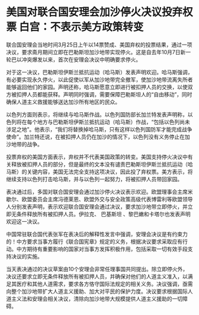 # 美国对联合国安理会加沙停火决议投弃权票 白宫：不表示美方政策转变

联合国安理会当地时间3月25日上午以14票赞成、美国弃权的投票结果，通过一项决议，要求斋月期间立即在巴勒斯坦加沙地带实现停火。这是自去年10月7日新一轮巴以冲突爆发以来，首次在安理会决议中明确要求停火。

对于这一决议，巴勒斯坦伊斯兰抵抗运动（哈马斯）发表声明欢迎。哈马斯强调，有必要实现永久停火，以此促使以军从加沙地带完全撤军，使加沙地带流离失所者能够返回他们的家园。声明还称，哈马斯愿意立即进行被扣押人员的交换，以使双方被扣押人员都能获释。声明同时强调，需要保障巴勒斯坦人的“自由移动”，同时确保人道主义救援能够送达加沙所有地区的民众。

以色列方面则表示，将继续与哈马斯作战。以色列国防部长加兰特发表声明称，以色列将在每个地方与巴勒斯坦伊斯兰抵抗运动（哈马斯）作战，“包括以色列尚未涉足之地”。他表示，“我们将替换掉哈马斯，只有这样以色列国防军才能完成战争使命”。加兰特还说，在被扣押人员仍在加沙的情况下，以色列没有义务停止在加沙地带的战争。

投票弃权的美国方面表示，弃权并不代表美国政策的转变。美国支持停火决议中有关释放被扣押人员的部分，但是最终的文本没有谴责巴勒斯坦伊斯兰抵抗运动（哈马斯）的关键内容，美国无法完全支持这项决议，因此投了弃权票。美方表示，将继续支持以色列打击哈马斯，并与以色列一起努力，将被扣押人员带回家园。

表决通过后，多国对联合国安理会通过加沙停火决议表示欢迎。欧盟理事会主席米歇尔、欧盟委员会主席冯德莱恩、欧盟外交与安全政策高级代表博雷利等欧盟领导人分别发表声明，表示欢迎联合国安理会通过决议，要求加沙地带立即停火，并立即无条件释放所有被扣押人员。伊拉克、
巴基斯坦 、黎巴嫩和卡塔尔也发表声明欢迎这一决议。

中国常驻联合国代表张军在表决后的解释性发言中强调，安理会决议是有约束力的！中方要求当事方履行《联合国宪章》规定的义务，根据决议要求采取应有行动。中方期待有重要影响的国家对当事方发挥积极作用，包括采取一切有效手段支持决议的实施。

当天表决通过的决议草案由10个安理会非常任理事国共同提出。除立即停火外，决议还要求立即无条件释放所有被扣押人员，并确保对他们的人道主义准入，以满足其医疗和其他人道需求，要求各方恪守国际法规定的相关义务。决议强调，亟需向整个加沙地带扩大人道主义援助、加大对平民的保护力度。决议要求根据国际人道主义法和安理会相关决议，清除向加沙地带大规模提供人道主义援助的一切障碍。

